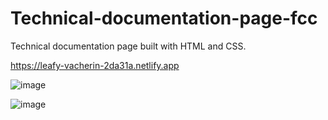 # Technical-documentation-page-fcc
Technical documentation page built with HTML and CSS. 


https://leafy-vacherin-2da31a.netlify.app

![image](https://user-images.githubusercontent.com/104005289/195949418-e847242c-642f-46f5-afbb-23d0dd93da6a.png)


![image](https://user-images.githubusercontent.com/104005289/195949436-0156a9fa-d5e8-4fcd-b957-dabe1d7ba948.png)

